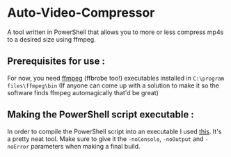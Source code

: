 # Auto-Video-Compressor
A tool written in PowerShell that allows you to more or less compress mp4s to a desired size using ffmpeg.

## Prerequisites for use :
For now, you need [ffmpeg](https://ffmpeg.zeranoe.com/builds/) (ffbrobe too!) executables installed in `C:\program files\ffmpeg\bin` (If anyone can come up with a solution to make it so the software finds ffmpeg automagically that'd be great)

## Making the PowerShell script executable :
In order to compile the PowerShell script into an executable I used [this](https://gallery.technet.microsoft.com/scriptcenter/PS2EXE-GUI-Convert-e7cb69d5). It's a pretty neat tool. Make sure to give it the `-noConsole`, `-noOutput` and `-noError` parameters when making a final build.

